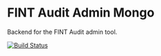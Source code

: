 # FINT Audit Admin Mongo
Backend for the FINT Audit admin tool.

[![Build Status](https://jenkins.rogfk.no/buildStatus/icon?job=FINTprosjektet/fint-audit-admin-mongo/master)](https://jenkins.rogfk.no/job/FINTprosjektet/job/fint-audit-admin-mongo/job/master/)